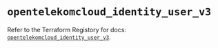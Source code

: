 # `opentelekomcloud_identity_user_v3`

Refer to the Terraform Registory for docs: [`opentelekomcloud_identity_user_v3`](https://www.terraform.io/docs/providers/opentelekomcloud/r/identity_user_v3).

